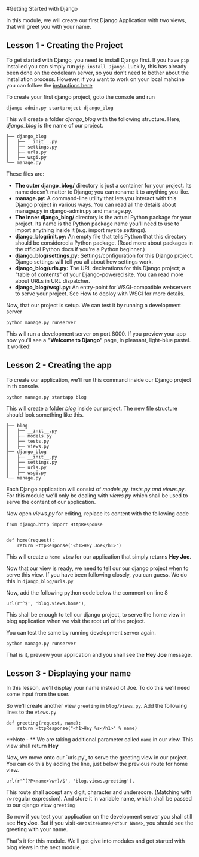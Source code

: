 #Getting Started with Django

In this module, we will create our first Django Application with two views, that will greet you with your name.

## Lesson 1 - Creating the Project
To get started with Django, you need to install Django first. If you have `pip` installed you can simply run `pip install Django`. Luckily, this has already been done on the codelearn server, so you don't need to bother about the installation process. However, if you want to work on your local mahcine you can follow the [instuctions here](https://docs.djangoproject.com/en/1.4/intro/install/)

To create your first django project, goto the console and run

	django-admin.py startproject django_blog
	
This will create a folder *django_blog* with the following structure. Here, *django_blog* is the name of our project.
	
	├── django_blog
	│   ├── __init__.py
	│   ├── settings.py
	│   ├── urls.py
	│   ├── wsgi.py
	└── manage.py
	
These files are:

- **The outer django_blog/** directory is just a container for your project. Its name doesn't matter to Django; you can rename it to anything you like.
- **manage.py:** A command-line utility that lets you interact with this Django project in various ways. You can read all the details about manage.py in django-admin.py and manage.py.
- **The inner django_blog/** directory is the actual Python package for your project. Its name is the Python package name you'll need to use to import anything inside it (e.g. import mysite.settings).
- **django_blog/__init__.py:** An empty file that tells Python that this directory should be considered a Python package. (Read more about packages in the official Python docs if you're a Python beginner.)
- **django_blog/settings.py:** Settings/configuration for this Django project. Django settings will tell you all about how settings work.
- **django_blog/urls.py:** The URL declarations for this Django project; a "table of contents" of your Django-powered site. You can read more about URLs in URL dispatcher.
- **django_blog/wsgi.py:** An entry-point for WSGI-compatible webservers to serve your project. See How to deploy with WSGI for more details.

Now, that our project is setup. We can test it by running a development server

	python manage.py runserver
	
This will run a development server on port 8000. If you preview your app now you'll see a **"Welcome to Django"** page, in pleasant, light-blue pastel. It worked!

## Lesson 2 - Creating the app
To create our application, we'll run this command inside our Django project in th console.

	python manage.py startapp blog
This will create a folder *blog* inside our project. The new file structure should look something like this.


	├── blog
	│   ├── __init__.py
	│   ├── models.py
	│   ├── tests.py
	│   ├── views.py
	├── django_blog
	│   ├── __init__.py
	│   ├── settings.py
	│   ├── urls.py
	│   ├── wsgi.py
	└── manage.py
	
Each Django application will consist of *models.py, tests.py and views.py*. For this module we'll only be dealing with *views.py* which shall be used to serve the content of our application.

Now open *views.py* for editing, replace its content with the following code

	from django.http import HttpResponse


	def home(request):
        return HttpResponse('<h1>Hey Joe</h1>')
    

This will create a `home view` for our application that simply returns **Hey Joe**.

Now that our view is ready, we need to tell our our django project when to serve this view. If you have been following closely, you can guess. We do this in `django_blog/urls.py`

Now, add the following python code below the comment on line 8

	url(r'^$', 'blog.views.home'),

This shall be enough to tell our django project, to serve the home view in blog application when we visit the root url of the project.

You can test the same by running development server again.

	python manage.py runserver

That is it, preview your application and you shall see the **Hey Joe** message.
## Lesson 3 - Displaying your name

In this lesson, we'll display your name instead of Joe. To do this we'll need some input from the user.

So we'll create another view `greeting` in `blog/views.py`. Add the following lines to the `views.py`

	def greeting(request, name):
        return HttpResponse("<h1>Hey %s</h1>" % name)
        
**Note - ** We are taking additional parameter called `name` in our view. This view shall return **Hey <Name>**

Now, we move onto our `urls.py', to serve the greeting view in our project. You can do this by adding the line, just below the previous route for home view.

    url(r'^(?P<name>\w+)/$', 'blog.views.greeting'),
    
This route shall accept any digit, character and underscore. (Matching with `/w` regular expression). And store it in variable name, which shall be passed to our django view `greeting`

So now if you test your application on the development server you shall still see **Hey Joe**. But if you visit `<WebsiteName>/<Your Name>`, you should see the greeting with your name.

That's it for this module. We'll get give into modules and get started with blog views in the next module.